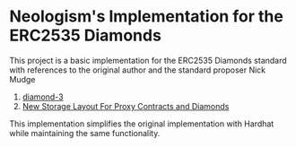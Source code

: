 # Neologism's Implementation for the ERC2535 Diamonds

This project is a basic implementation for the ERC2535 Diamonds standard with references to the original author and the standard proposer Nick Mudge

1. [diamond-3](https://github.com/mudgen/diamond-3)
2. [New Storage Layout For Proxy Contracts and Diamonds](https://medium.com/1milliondevs/new-storage-layout-for-proxy-contracts-and-diamonds-98d01d0eadb)

This implementation simplifies the original implementation with Hardhat while maintaining the same functionality.
